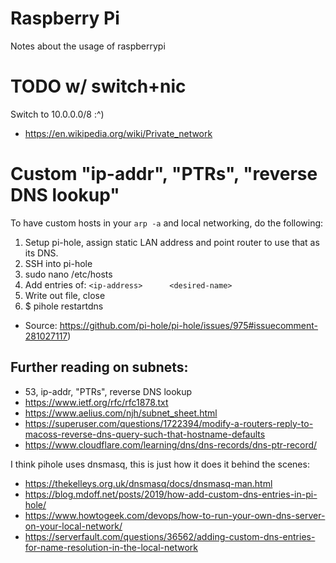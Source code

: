 # Raspberry Pi
Notes about the usage of raspberrypi

# TODO w/ switch+nic
Switch to 10.0.0.0/8 :^)
* https://en.wikipedia.org/wiki/Private_network

# Custom "ip-addr", "PTRs", "reverse DNS lookup"
To have custom hosts in your `arp -a` and local networking, do the following:
1. Setup pi-hole, assign static LAN address and point router to use that as its DNS.
2. SSH into pi-hole
3. sudo nano /etc/hosts
2. Add entries of:
`<ip-address>      <desired-name>`
4. Write out file, close
5. $ pihole restartdns

* Source: https://github.com/pi-hole/pi-hole/issues/975#issuecomment-281027117)

## Further reading on subnets:
* 53, ip-addr, "PTRs", reverse DNS lookup
* https://www.ietf.org/rfc/rfc1878.txt
* https://www.aelius.com/njh/subnet_sheet.html
* https://superuser.com/questions/1722394/modify-a-routers-reply-to-macoss-reverse-dns-query-such-that-hostname-defaults
* https://www.cloudflare.com/learning/dns/dns-records/dns-ptr-record/

I think pihole uses dnsmasq, this is just how it does it behind the scenes:
* https://thekelleys.org.uk/dnsmasq/docs/dnsmasq-man.html
* https://blog.mdoff.net/posts/2019/how-add-custom-dns-entries-in-pi-hole/
* https://www.howtogeek.com/devops/how-to-run-your-own-dns-server-on-your-local-network/
* https://serverfault.com/questions/36562/adding-custom-dns-entries-for-name-resolution-in-the-local-network
